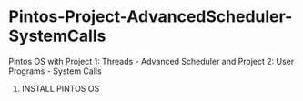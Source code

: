 # Pintos-Project-AdvancedScheduler-SystemCalls
Pintos OS with Project 1: Threads - Advanced Scheduler and Project 2: User Programs - System Calls
1. INSTALL PINTOS OS

